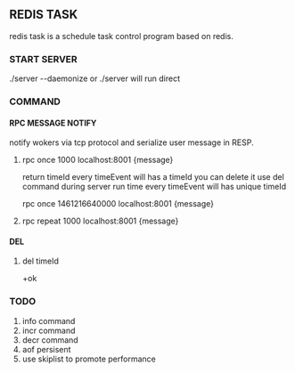 ## REDIS TASK
redis task is a schedule task control program based on redis.

### START SERVER

./server --daemonize or ./server will run direct

### COMMAND

#### RPC MESSAGE NOTIFY

notify wokers via tcp protocol and serialize user message in RESP.

1. rpc once 1000 localhost:8001 {message}

    return timeId
    every timeEvent will has a timeId
    you can delete it use del command
    during server run time every timeEvent will has unique timeId

    rpc once 1461216640000 localhost:8001 {message}

2. rpc repeat 1000 localhost:8001 {message}

#### DEL

1. del timeId

    +ok

### TODO

1. info command
2. incr command
3. decr command
4. aof persisent
5. use skiplist to promote performance
